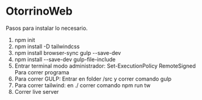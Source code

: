 # OtorrinoWeb
Pasos para instalar lo necesario. 
1. npm init
2. npm install -D tailwindcss
3. npm install browser-sync gulp --save-dev
4. npm install --save-dev gulp-file-include
5. Entrar terminal modo administrador: Set-ExecutionPolicy RemoteSigned
Para correr programa
1. Para correr GULP: Entrar en folder /src y correr comando gulp
2. Para correr tailwind: en ./ correr comando npm run tw
3. Correr live server 
